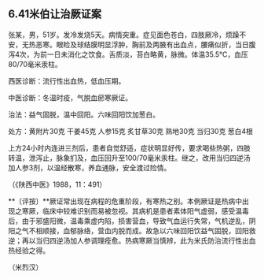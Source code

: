 ## 6.41米伯让治厥证案

张某，男，51岁。发冷发烧5天。病情突重。症见面色苍白，四肢厥冷，烦躁不安，无热恶寒。眼睑及球结膜明显浮肿，胸前及两腋有出血点，腰痛似折，当日腹泻4次，为前一日未消化之饮食。舌质淡，苔白略黄，脉微。体温35.5℃，血压80/70毫米汞柱。

西医诊断：流行性出血热，低血压期。

中医诊断：冬温时疫，气脱血瘀寒厥证。

治法：益气固脱，温中回阳。六味回阳饮加葱白。

处方：黄附片30克 干姜45克 人参15克 炙甘草30克 熟地30克 当归30克 葱白4根

上方24小时内连进三剂后，患者自觉舒适，症状明显好传，要求喝些热粥，四肢转温，泄泻止，脉象扪及，血压回升至100/70毫米汞柱。继之，改用当归四逆汤加人参3剂，以温经散寒，养血通脉，安全渡过险情。

（《陕西中医》1988，11：491）

**〔评按〕**厥证常出现在病程的危重阶段，有寒热之别。本例厥证是热病中出现之寒厥，临床中较难识别而易被忽视。其病机是患者素体阳气虚弱，感受温毒后，由于邪盛阳微，温毒乘虚内陷，损害营血，导致气血运行失常，气机逆乱，阴阳之气不相顺接，血郁脉络，营血内脱而成。故急以六味回阳饮益气固脱，回阳救逆；再以当归四逆汤加人参调理痊愈。热病寒厥当慎辨，此为米氏防治流行性出血热经验之得。

（米烈汉）